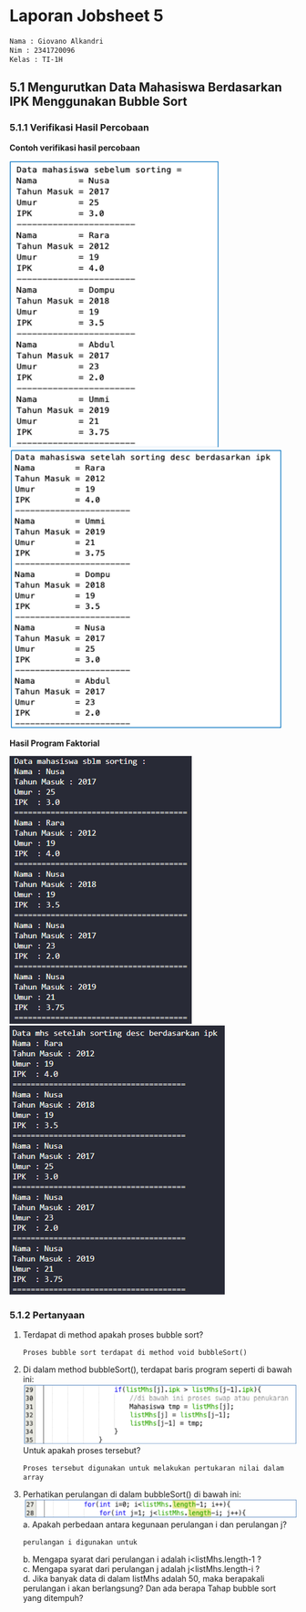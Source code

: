 # Laporan Jobsheet 5

```
Nama : Giovano Alkandri
Nim : 2341720096
Kelas : TI-1H
```

## 5.1 Mengurutkan Data Mahasiswa Berdasarkan IPK Menggunakan Bubble Sort

### 5.1.1 Verifikasi Hasil Percobaan

**Contoh verifikasi hasil percobaan**

![alt text](image.png) ![alt text](image-1.png)

**Hasil Program Faktorial**

![alt text](image-2.png) ![alt text](image-3.png)

### 5.1.2 Pertanyaan

1.  Terdapat di method apakah proses bubble sort?

        Proses bubble sort terdapat di method void bubbleSort()

2.  Di dalam method bubbleSort(), terdapat baris program seperti di bawah ini:  
     ![alt text](image-4.png)  
    Untuk apakah proses tersebut?

        Proses tersebut digunakan untuk melakukan pertukaran nilai dalam array

3.  Perhatikan perulangan di dalam bubbleSort() di bawah ini:  
     ![alt text](image-5.png)  
    a. Apakah perbedaan antara kegunaan perulangan i dan perulangan j?

        perulangan i digunakan untuk

    b. Mengapa syarat dari perulangan i adalah i<listMhs.length-1 ?  
    c. Mengapa syarat dari perulangan j adalah j<listMhs.length-i ?  
    d. Jika banyak data di dalam listMhs adalah 50, maka berapakali perulangan i akan berlangsung? Dan ada berapa Tahap bubble sort yang ditempuh?
